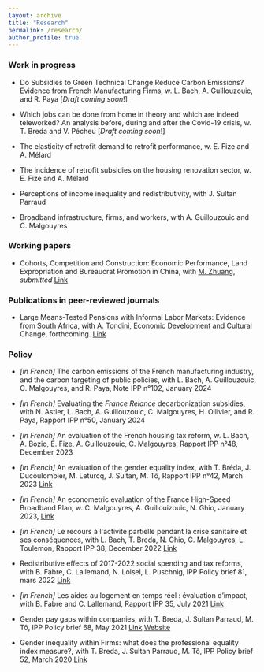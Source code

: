 ```yaml
---
layout: archive
title: "Research"
permalink: /research/
author_profile: true
---
```


### Work in progress

- Do Subsidies to Green Technical Change Reduce Carbon Emissions? Evidence from French Manufacturing Firms, w. L. Bach, A. Guillouzouic, and R. Paya [_Draft coming soon_!]

- Which jobs can be done from home in theory and which are indeed teleworked? An analysis before, during and after the Covid-19 crisis, w. T. Breda and V. Pécheu [_Draft coming soon_!]

- The elasticity of retrofit demand to retrofit performance, w. E. Fize and A. Mélard

- The incidence of retrofit subsidies on the housing renovation sector, w. E. Fize and A. Mélard

- Perceptions of income inequality and redistributivity, with J. Sultan Parraud

- Broadband infrastructure, firms, and workers, with A. Guillouzouic and C. Malgouyres

### Working papers

- Cohorts, Competition and Construction: Economic Performance, Land Expropriation and Bureaucrat Promotion in China, with [M. Zhuang](https://sites.google.com/view/maitingzhuang/home), *submitted* [Link](../files/Bureaucrat_promotion__land_expropriation_and_economic_performance__2021_version.pdf)

### Publications in peer-reviewed journals

- Large Means-Tested Pensions with Informal Labor Markets: Evidence from South Africa, with [A. Tondini](https://sites.google.com/site/alessandrocarlotondini/home?pli=1), Economic Development and Cultural Change, forthcoming. [Link](https://www.journals.uchicago.edu/doi/abs/10.1086/717618)

### Policy 

- *[in French]* The carbon emissions of the French manufacturing industry, and the carbon targeting of public policies, with L. Bach, A. Guillouzouic, C. Malgouyres, and R. Paya, Note IPP n°102, January 2024

- *[in French]* Evaluating the _France Relance_ decarbonization subsidies, with N. Astier, L. Bach, A. Guillouzouic, C. Malgouyres, H. Ollivier, and R. Paya, Rapport IPP n°50, January 2024

- *[in French]* An evaluation of the French housing tax reform, w. L. Bach, A. Bozio, E. Fize, A. Guillouzouic, C. Malgouyres, Rapport IPP n°48, December 2023

- *[in French]* An evaluation of the gender equality index, with T. Bréda, J. Ducoulombier, M. Leturcq, J. Sultan, M. Tô, Rapport IPP n°42, March 2023 [Link](https://www.ipp.eu/publication/evaluation-de-lindex-degalite-professionnelle/)

- *[in French]* An econometric evaluation of the France High-Speed Broadband Plan, w. C. Malgouyres, A. Guillouizouic, N. Ghio, January 2023, [Link](https://www.ipp.eu/publication/evaluation-micro-econometrique-du-plan-france-tres-haut-debit/)

- *[in French]* Le recours à l'activité partielle pendant la crise sanitaire et ses conséquences, with L. Bach, T. Breda, N. Ghio, C. Malgouyres, L. Toulemon, Rapport IPP 38, December 2022 [Link](https://www.ipp.eu/publication/le-recours-a-lactivite-partielle-pendant-la-crise-sanitaire-et-ses-effets/)

- Redistributive effects of 2017-2022 social spending and tax reforms, with B. Fabre, C. Lallemand, N. Loisel, L. Puschnig, IPP Policy brief 81, mars 2022 [Link](https://www.ipp.eu/en/publication/redistributive-effects-of-2017-2022-social-spending-and-tax-reforms/)

- *[in French]* Les aides au logement en temps réel : évaluation d’impact, with B. Fabre and C. Lallemand, Rapport IPP 35, July 2021 [Link](https://www.ipp.eu/publication/juillet-2021-aides-au-logement-en-temps-reel-evaluation-d-impact/)

- Gender pay gaps within companies, with T. Breda, J. Sultan Parraud, M. Tô, IPP Policy brief 68, May 2021 [Link](https://www.ipp.eu/en/publication/gender-pay-gaps-within-companies/) [Website](https://inegalites-femmes-hommes.ipp.eu)

- Gender inequality within Firms: what does the professional equality index measure?, with T. Breda, J. Sultan Parraud, M. Tô, IPP Policy brief 52, March 2020 [Link](https://www.ipp.eu/en/publication/march-2020-gender-inequality-within-firms-what-does-the-professional-equality-index-measure/)
